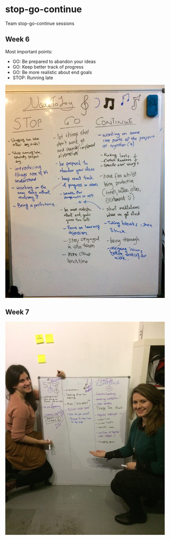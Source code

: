 # stop-go-continue
Team stop-go-continue sessions

## Week 6

Most important points:
- GO: Be prepared to abandon your ideas
- GO: Keep better track of progress
- GO: Be more realistic about end goals
- STOP: Running late

![](stop-go-continue-week6.jpg)

## Week 7

![](stop-go-continue-week7.JPG)
